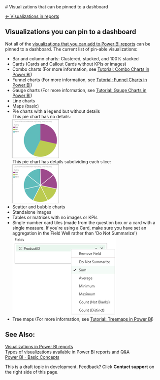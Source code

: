 <properties pageTitle="Visualizations that can be pinned to a dashboard" description="Visualizations that can be pinned to a dashboard" services="powerbi" documentationCenter="" authors="v-anpasi" manager="mblythe" editor=""/>
<tags ms.service="powerbi" ms.devlang="NA" ms.topic="article" ms.tgt_pltfrm="NA" ms.workload="powerbi" ms.date="06/26/2015" ms.author="v-anpasi"/>
# Visualizations that can be pinned to a dashboard

[← Visualizations in reports](https://support.powerbi.com/knowledgebase/topics/65160-visualizations-in-reports)  
## Visualizations you **can** pin to a dashboard

Not all of the [visualizations that you can add to Power BI reports](http://support.powerbi.com/knowledgebase/articles/469552) can be pinned to a dashboard. The current list of pin-able visualizations:

-   Bar and column charts: Clustered, stacked, and 100% stacked
-   Cards (Cards and Callout Cards without KPIs or images)  
-   Combo charts (For more information, see [Tutorial: Combo Charts in Power BI](https://support.powerbi.com/knowledgebase/articles/436737-tutorial-combo-chart-merge-visualizations-in-po))  
-   Funnel charts (For more information, see [Tutorial: Funnel Charts in Power BI](https://support.powerbi.com/knowledgebase/articles/556197-tutorial-funnel-charts-in-power-bi))  
-   Gauge charts (For more information, see [Tutorial: Gauge Charts in Power BI](https://support.powerbi.com/knowledgebase/articles/556188))
-   Line charts
-   Maps (basic)  
-   Pie charts with a legend but without details  
    This pie chart has no details:  
    ![](media/powerbi-service-visualizations-that-can-be-pinned-to-a-dashboard/PBI_PieSmNoDetails.png)  
    This pie chart has details subdividing each slice:  
    ![](media/powerbi-service-visualizations-that-can-be-pinned-to-a-dashboard/PBI_PieDetailsWhiteLines.png)  
-   Scatter and bubble charts
-   Standalone images
-   Tables or matrixes with no images or KPIs
-   Single-number card tiles (made from the question box or a card with a single measure. If you're using a Card, make sure you have set an aggregation in the Field Well rather than 'Do Not Summarize')  
    ![](media/powerbi-service-visualizations-that-can-be-pinned-to-a-dashboard/menu.png)  
-   Tree maps (For more information, see [Tutorial: Treemaps in Power BI](https://support.powerbi.com/knowledgebase/articles/556188))
    

## See Also:

[Visualizations in Power BI reports](http://support.powerbi.com/knowledgebase/articles/434821-visualizations-in-power-bi-reports)  
[Types of visualizations available in Power BI reports and Q&A](http://support.powerbi.com/knowledgebase/articles/469552)  
[Power BI - Basic Concepts](http://support.powerbi.com/knowledgebase/articles/487029-power-bi-preview-basic-concepts)  

This is a draft topic in development. Feedback? Click **Contact support** on the right side of this page.